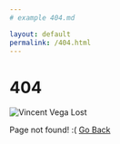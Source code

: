 ```yaml
---
# example 404.md

layout: default
permalink: /404.html
---
```


# 404

![Vincent Vega Lost](https://media.giphy.com/media/hEc4k5pN17GZq/giphy.gif)

Page not found! :(
<a href="javascript:history.back()">Go Back</a>
